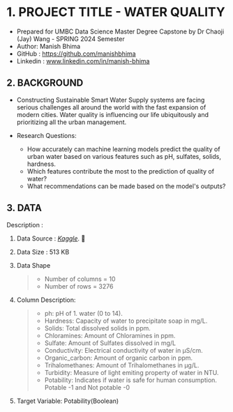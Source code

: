 # 1. PROJECT TITLE - WATER QUALITY 
- Prepared for UMBC Data Science Master Degree Capstone by Dr Chaoji (Jay) Wang - SPRING 2024 Semester
- Author: Manish Bhima
- GitHub : https://github.com/manishbhima
- Linkedin : www.linkedin.com/in/manish-bhima
## 2. BACKGROUND
  - Constructing Sustainable Smart Water Supply systems are facing serious challenges all around the world with the fast expansion of modern cities. Water quality is 
     influencing our life ubiquitously and prioritizing all the urban management.

  - Research Questions:
    - How accurately can machine learning models predict the quality of urban water based on various features such as pH, sulfates, solids, hardness.
    - Which features contribute the most to the prediction of quality of water?
    - What recommendations can be made based on the model's outputs?


## 3. DATA
Description : 

1. Data Source : *[Kaggle](https://www.kaggle.com/code/imakash3011/water-quality-prediction-7-model/input)*. :link:

2. Data Size : 513 KB

3. Data Shape
   > - Number of columns =  10
   > - Number of rows    = 3276
4. Column Description:
    > - ph: pH of 1. water (0 to 14).
    > - Hardness: Capacity of water to precipitate soap in mg/L.
    > - Solids: Total dissolved solids in ppm.
    > - Chloramines: Amount of Chloramines in ppm.
    > - Sulfate: Amount of Sulfates dissolved in mg/L
    > - Conductivity: Electrical conductivity of water in μS/cm.
    > - Organic_carbon: Amount of organic carbon in ppm.
    > - Trihalomethanes: Amount of Trihalomethanes in μg/L.
    > - Turbidity: Measure of light emiting property of water in NTU.
    > - Potability: Indicates if water is safe for human consumption. Potable -1 and Not potable -0
 5. Target Variable: Potability(Boolean)
